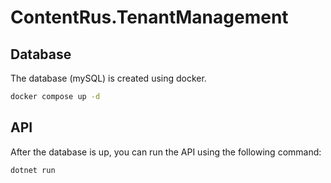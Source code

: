 # ContentRus.TenantManagement

## Database
The database (mySQL) is created using docker.
```bash
docker compose up -d
```

## API
After the database is up, you can run the API using the following command:
```bash
dotnet run
```